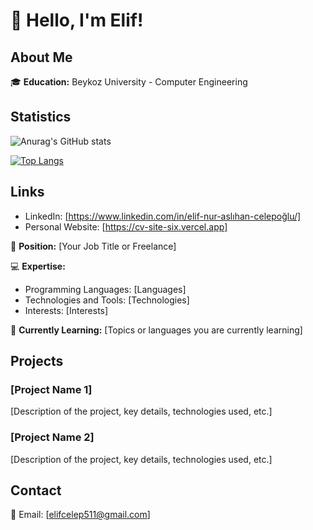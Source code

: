 # 👋 Hello, I'm Elif!

## About Me

🎓 **Education:** Beykoz University - Computer Engineering

## Statistics

![Anurag's GitHub stats](https://github-readme-stats.vercel.app/api?username=elif1906&show_icons=true&theme=radical)

[![Top Langs](https://github-readme-stats.vercel.app/api/top-langs/?username=elif1906&layout=compact)](https://github.com/anuraghazra/github-readme-stats)

## Links

- LinkedIn: [https://www.linkedin.com/in/elif-nur-aslıhan-celepoğlu/]
- Personal Website: [https://cv-site-six.vercel.app]

💼 **Position:** [Your Job Title or Freelance]

💻 **Expertise:**
- Programming Languages: [Languages]
- Technologies and Tools: [Technologies]
- Interests: [Interests]

🌱 **Currently Learning:** [Topics or languages you are currently learning]

## Projects

### [Project Name 1]
[Description of the project, key details, technologies used, etc.]

### [Project Name 2]
[Description of the project, key details, technologies used, etc.]


## Contact

📧 Email: [elifcelep511@gmail.com]


